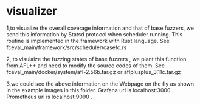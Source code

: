 # visualizer
1,to visualize the overall coverage information and that of base fuzzers, we send this information by  Statsd protocol when scheduler running. This routine is implemented in the framework with Rust language. See  fceval_main/framework/src/scheduler/casefc.rs

2, to visulaize the fuzzing states of base fuzzers , we plant this function from AFL++ and need to modify the source codes of them.  See fceval_main/docker/system/afl-2.56b.tar.gz or aflplusplus_3.11c.tar.gz

3,we could see the above information on the Webpage on the fly as shown in the example images in this folder.  Grafana url is  localhost:3000 . Prometheus url is localhost:9090 .
